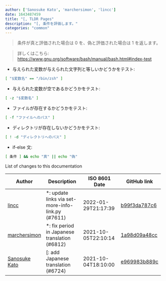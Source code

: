 ```yaml
---
author: ['Sanosuke Kato', 'marchersimon', 'lincc']
date: 1643487459
title: "[, TLDR Pages"
description: "[, 条件を評価します。"
categories: "common"
---
```

> 条件が真と評価された場合は 0 を、偽と評価された場合は 1 を返します。

> 詳しくはこちら: <https://www.gnu.org/software/bash/manual/bash.html#index-test>

- 与えられた変数が与えられた文字列と等しいかどうかをテスト:

```bash
[ "$変数名" == "/bin/zsh" ]
```

- 与えられた変数が空であるかどうかをテスト:

```bash
[ -z "$変数名" ]
```

- ファイルが存在するかどうかをテスト:

```bash
[ -f "ファイルへのパス" ]
```

- ディレクトリが存在しないかどうかをテスト:

```bash
[ ! -d "ディレクトリへのパス" ]
```

- if-else 文:

```bash
[ 条件 ] && echo "真" || echo "偽"
```
List of changes to this documentation


Author | Description | ISO 8601 Date | GitHub link
------|-----|-----|-----
[lincc](mailto:46962923+blueskyson@users.noreply.github.com) | *: update links via set-more-info-link.py (#7611) | 2022-01-29T21:17:39 | [b99f3da787c6](https://github.com/tldr-pages/tldr/commit/b99f3da787c6f43a545b9cb5ebd8265b1367fbc4)
[marchersimon](mailto:50295997+marchersimon@users.noreply.github.com) | *: fix period in Japanese translation (#6812) | 2021-10-05T22:10:14 | [1a98d09a48cc](https://github.com/tldr-pages/tldr/commit/1a98d09a48ccebe878f44c0afe6f0f89e1ac3518)
[Sanosuke Kato](mailto:8940110+sanopy@users.noreply.github.com) | [: add Japanese translation (#6724) | 2021-10-04T18:10:00 | [e969983b889c](https://github.com/tldr-pages/tldr/commit/e969983b889c416b4f0aa9abeca3093ba9ce7133)

